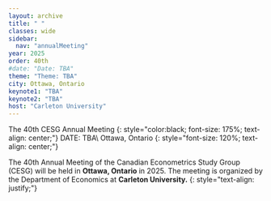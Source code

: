 ```yaml
---
layout: archive
title: " "
classes: wide
sidebar:
  nav: "annualMeeting"
year: 2025
order: 40th
#date: "Date: TBA"
theme: "Theme: TBA"
city: Ottawa, Ontario
keynote1: "TBA"
keynote2: "TBA"
host: "Carleton University"
---
```


The 40th CESG Annual Meeting
{: style="color:black; font-size: 175%; text-align: center;"}
DATE: TBA\\
Ottawa, Ontario
{: style="font-size: 120%; text-align: center;"}

The 40th Annual Meeting of the Canadian Econometrics Study Group (CESG) will be held in **Ottawa, Ontario** in 2025. The meeting is organized by the Department of Economics at **Carleton University.**
{: style="text-align: justify;"}
